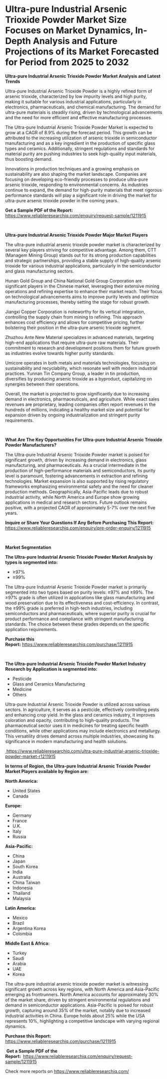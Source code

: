 <p><h1>Ultra-pure Industrial Arsenic Trioxide Powder Market Size Focuses on Market Dynamics, In-Depth Analysis and Future Projections of its Market Forecasted for Period from 2025 to 2032</h1></p><p><strong>Ultra-pure Industrial Arsenic Trioxide Powder Market Analysis and Latest Trends</strong></p>
<p><p>Ultra-pure Industrial Arsenic Trioxide Powder is a highly refined form of arsenic trioxide, characterized by low impurity levels and high purity, making it suitable for various industrial applications, particularly in electronics, pharmaceuticals, and chemical manufacturing. The demand for ultra-pure materials is steadily rising, driven by technological advancements and the need for more efficient and effective manufacturing processes.</p><p>The Ultra-pure Industrial Arsenic Trioxide Powder Market is expected to grow at a CAGR of 8.9% during the forecast period. This growth can be attributed to the increasing utilization of arsenic trioxide in semiconductor manufacturing and as a key ingredient in the production of specific glass types and ceramics. Additionally, stringent regulations and standards for material purity are pushing industries to seek high-quality input materials, thus boosting demand.</p><p>Innovations in production techniques and a growing emphasis on sustainability are also shaping the market landscape. Companies are focusing on developing eco-friendly processes to produce ultra-pure arsenic trioxide, responding to environmental concerns. As industries continue to expand, the demand for high-purity materials that meet rigorous performance standards will play a significant role in driving the market for ultra-pure arsenic trioxide powder in the coming years.</p></p>
<p><strong>Get a Sample PDF of the Report:&nbsp;</strong> <a href="https://www.reliableresearchiq.com/enquiry/request-sample/1211915?utm_campaign=2455&utm_medium=2&utm_source=Github&utm_content=ia&utm_term=24032025&utm_id=ultra-pure-industrial-arsenic-trioxide-powder">https://www.reliableresearchiq.com/enquiry/request-sample/1211915</a></p>
<p>&nbsp;</p>
<p><strong>Ultra-pure Industrial Arsenic Trioxide Powder Major Market Players</strong></p>
<p><p>The ultra-pure industrial arsenic trioxide powder market is characterized by several key players striving for competitive advantage. Among them, CTT (Managem Mining Group) stands out for its strong production capabilities and strategic partnerships, providing a stable supply of high-quality arsenic trioxide for various industrial applications, particularly in the semiconductor and glass manufacturing sectors.</p><p>Hunan Gold Group and China National Gold Group Corporation are significant players in the Chinese market, leveraging their extensive mining operations and refining expertise to enhance their market reach. Their focus on technological advancements aims to improve purity levels and optimize manufacturing processes, thereby setting the stage for robust growth.</p><p>Jiangxi Copper Corporation is noteworthy for its vertical integration, controlling the supply chain from mining to refining. This approach enhances cost efficiency and allows for competitive pricing, further bolstering their position in the ultra-pure arsenic trioxide segment.</p><p>Zhuzhou Ante New Material specializes in advanced materials, targeting high-end applications that require ultra-pure raw materials. Their commitment to research and development positions them for future growth as industries evolve towards higher purity standards.</p><p>Umicore operates in both metals and materials technologies, focusing on sustainability and recyclability, which resonate well with modern industrial practices. Yunnan Tin Company Group, a leader in tin production, diversifies by producing arsenic trioxide as a byproduct, capitalizing on synergies between their operations.</p><p>Overall, the market is projected to grow significantly due to increasing demand in electronics, pharmaceuticals, and agriculture. While exact sales revenues are proprietary, leading companies often report revenues in the hundreds of millions, indicating a healthy market size and potential for expansion driven by ongoing industrialization and stringent purity requirements.</p></p>
<p>&nbsp;</p>
<p><strong>What Are The Key Opportunities For Ultra-pure Industrial Arsenic Trioxide Powder Manufacturers?</strong></p>
<p><p>The Ultra-pure Industrial Arsenic Trioxide Powder market is poised for significant growth, driven by increasing demand in electronics, glass manufacturing, and pharmaceuticals. As a crucial intermediate in the production of high-performance materials and semiconductors, its purity level is paramount, fostering advancements in extraction and refining technologies. Market expansion is also supported by rising regulatory frameworks emphasizing environmental safety and the need for cleaner production methods. Geographically, Asia-Pacific leads due to robust industrial activity, while North America and Europe show growing applications in medical and research sectors. Future outlook remains positive, with a projected CAGR of approximately 5-7% over the next five years.</p></p>
<p><strong>Inquire or Share Your Questions If Any Before Purchasing This Report:</strong> <a href="https://www.reliableresearchiq.com/enquiry/pre-order-enquiry/1211915?utm_campaign=2455&utm_medium=2&utm_source=Github&utm_content=ia&utm_term=24032025&utm_id=ultra-pure-industrial-arsenic-trioxide-powder">https://www.reliableresearchiq.com/enquiry/pre-order-enquiry/1211915</a></p>
<p>&nbsp;</p>
<p><strong>Market Segmentation</strong></p>
<p><strong>The Ultra-pure Industrial Arsenic Trioxide Powder Market Analysis by types is segmented into:</strong></p>
<p><ul><li>≥97%</li><li>≥99%</li></ul></p>
<p><p>The Ultra-pure Industrial Arsenic Trioxide Powder market is primarily segmented into two types based on purity levels: ≥97% and ≥99%. The ≥97% grade is often utilized in applications like glass manufacturing and wood preservation due to its effectiveness and cost-efficiency. In contrast, the ≥99% grade is preferred in high-tech industries, including semiconductors and pharmaceuticals, where superior purity is crucial for product performance and compliance with stringent manufacturing standards. The choice between these grades depends on the specific application requirements.</p></p>
<p><strong>Purchase this Report:&nbsp;</strong><a href="https://www.reliableresearchiq.com/purchase/1211915?utm_campaign=2455&utm_medium=2&utm_source=Github&utm_content=ia&utm_term=24032025&utm_id=ultra-pure-industrial-arsenic-trioxide-powder">https://www.reliableresearchiq.com/purchase/1211915</a></p>
<p>&nbsp;</p>
<p><strong>The Ultra-pure Industrial Arsenic Trioxide Powder Market Industry Research by Application is segmented into:</strong></p>
<p><ul><li>Pesticide</li><li>Glass and Ceramics Manufacturing</li><li>Medicine</li><li>Others</li></ul></p>
<p><p>Ultra-pure Industrial Arsenic Trioxide Powder is utilized across various sectors. In agriculture, it serves as a pesticide, effectively controlling pests and enhancing crop yield. In the glass and ceramics industry, it improves coloration and opacity, contributing to high-quality products. The pharmaceutical sector uses it in medicines for treating specific health conditions, while other applications may include electronics and metallurgy. This versatility drives demand across multiple industries, showcasing its significance in modern manufacturing and health solutions.</p></p>
<p><a href="https://www.reliableresearchiq.com/ultra-pure-industrial-arsenic-trioxide-powder-market-r1211915?utm_campaign=2455&utm_medium=2&utm_source=Github&utm_content=ia&utm_term=24032025&utm_id=ultra-pure-industrial-arsenic-trioxide-powder">&nbsp;https://www.reliableresearchiq.com/ultra-pure-industrial-arsenic-trioxide-powder-market-r1211915</a></p>
<p><strong>In terms of Region, the Ultra-pure Industrial Arsenic Trioxide Powder Market Players available by Region are:</strong></p>
<p>
    <p> <strong> North America: </strong>
        <ul>
            <li>United States</li>
            <li>Canada</li>
        </ul>
        </p> 
    <p> <strong> Europe: </strong>
        <ul>
            <li>Germany</li>
            <li>France</li>
            <li>U.K.</li>
            <li>Italy</li>
            <li>Russia</li>
        </ul>
        </p> 
    <p> <strong> Asia-Pacific: </strong>
        <ul>
            <li>China</li>
            <li>Japan</li>
            <li>South Korea</li>
            <li>India</li>
            <li>Australia</li>
            <li>China Taiwan</li>
            <li>Indonesia</li>
            <li>Thailand</li>
            <li>Malaysia</li>
        </ul>
        </p> 
    <p> <strong> Latin America: </strong>
        <ul>
            <li>Mexico</li>
            <li>Brazil</li>
            <li>Argentina Korea</li>
            <li>Colombia</li>
        </ul>
        </p> 
    <p> <strong> Middle East & Africa: </strong>
        <ul>
            <li>Turkey</li>
            <li>Saudi</li>
            <li>Arabia</li>
            <li>UAE</li>
            <li>Korea</li>
        </ul>
    </p>
    </p>
<p><p>The ultra-pure industrial arsenic trioxide powder market is witnessing significant growth across key regions, with North America and Asia-Pacific emerging as frontrunners. North America accounts for approximately 30% of the market share, driven by stringent environmental regulations and demand in semiconductor applications. Asia-Pacific is poised for robust growth, capturing around 35% of the market, notably due to increased industrial activities in China. Europe holds about 25% while the USA represents 10%, highlighting a competitive landscape with varying regional dynamics.</p></p>
<p><strong>Purchase this Report: </strong><a href="https://www.reliableresearchiq.com/purchase/1211915?utm_campaign=2455&utm_medium=2&utm_source=Github&utm_content=ia&utm_term=24032025&utm_id=ultra-pure-industrial-arsenic-trioxide-powder">https://www.reliableresearchiq.com/purchase/1211915</a></p>
<p>&nbsp;<strong>Get a Sample PDF of the Report:&nbsp;&nbsp;</strong><a href="https://www.reliableresearchiq.com/enquiry/request-sample/1211915?utm_campaign=2455&utm_medium=2&utm_source=Github&utm_content=ia&utm_term=24032025&utm_id=ultra-pure-industrial-arsenic-trioxide-powder">https://www.reliableresearchiq.com/enquiry/request-sample/1211915</a></p>
<p><strong></strong></p>
<p>Check more reports on <a href="https://www.reliableresearchiq.com/?utm_campaign=2455&utm_medium=2&utm_source=Github&utm_content=ia&utm_term=24032025&utm_id=ultra-pure-industrial-arsenic-trioxide-powder">https://www.reliableresearchiq.com/</a></p>